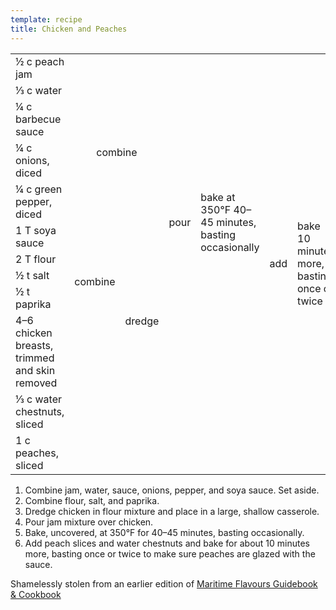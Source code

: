 ```yaml
---
template: recipe
title: Chicken and Peaches
---
```

<table>
  <tr>
    <td>&frac12; c peach jam</td>
    <td rowspan="6" colspan="2" style="text-align: center">combine</td>
    <td rowspan="10">pour</td>
    <td rowspan="10">bake at 350&deg;F 40&ndash;45 minutes, basting occasionally</td>
    <td rowspan="12">add</td>
    <td rowspan="12">bake 10 minutes more, basting once or twice</td>
  </tr>
  <tr>
    <td>&frac13; c water</td>
  </tr>
  <tr>
    <td>&frac14; c barbecue sauce</td>
  </tr>
  <tr>
    <td>&frac14; c onions, diced</td>
  </tr>
  <tr>
    <td>&frac14; c green pepper, diced</td>
  </tr>
  <tr>
    <td>1 T soya sauce</td>
  </tr>
  <tr>
    <td>2 T flour</td>
    <td rowspan="3">combine</td>
    <td rowspan="4">dredge</td>
  </tr>
  <tr>
    <td>&frac12; t salt</td>
  </tr>
  <tr>
    <td>&frac12; t paprika</td>
  </tr>
  <tr>
    <td>4&ndash;6 chicken breasts, trimmed and skin removed</td>
    <td class="righthide">&nbsp;</td>
  </tr>
  <tr>
    <td>&frac13; c water chestnuts, sliced</td>
    <td colspan="4" rowspan="2" class="righthide">&nbsp;</td>
  </tr>
  <tr>
    <td>1 c peaches, sliced</td>
  </tr>
</table>

1. Combine jam, water, sauce, onions, pepper, and soya sauce. Set aside.
1. Combine flour, salt, and paprika.
1. Dredge chicken in flour mixture and place in a large, shallow
  casserole.
1. Pour jam mixture over chicken.
1. Bake, uncovered, at 350&deg;F for 40&ndash;45 minutes, basting
  occasionally.
1. Add peach slices and water chestnuts and bake for about 10 minutes
  more, basting once or twice to make sure peaches are glazed with the
  sauce.

<p class="confession">Shamelessly stolen from an earlier edition of <a href="https://www.chapters.indigo.ca/en-ca/books/maritime-flavours-guidebook-and-cookbook/9780887807688-item.html">Maritime Flavours Guidebook &amp; Cookbook</a></p>

